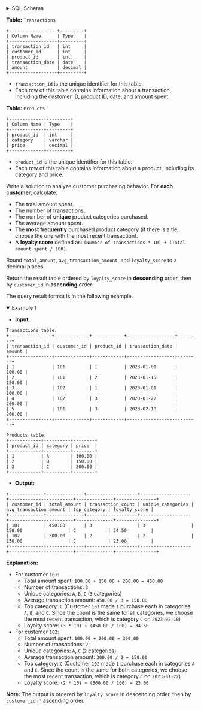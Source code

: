 <details>
<summary> SQL Schema</summary>

```sql
DROP TABLE IF EXISTS Transactions;

CREATE TABLE IF NOT EXISTS
  Transactions (transaction_id INT, customer_id INT, product_id INT, transaction_date DATE, amount DECIMAL(10, 2));

INSERT INTO
  Transactions 
VALUES
  ('1', '101', '1', '2023-01-01', '100.0'),
  ('2', '101', '2', '2023-01-15', '150.0'),
  ('3', '102', '1', '2023-01-01', '100.0'),
  ('4', '102', '3', '2023-01-22', '200.0'),
  ('5', '101', '3', '2023-02-10', '200.0');


DROP TABLE IF EXISTS Products;

CREATE TABLE IF NOT EXISTS
  Products (product_id INT, category VARCHAR(255), price DECIMAL(10, 2));

INSERT INTO
  Products 
VALUES
  ('1', 'A', '100.0'),
  ('2', 'B', '150.0'),
  ('3', 'C', '200.0');
```

</details>

**Table:** `Transactions`

```
+------------------+---------+
| Column Name      | Type    |
+------------------+---------+
| transaction_id   | int     |
| customer_id      | int     |
| product_id       | int     |
| transaction_date | date    |
| amount           | decimal |
+------------------+---------+
```

- `transaction_id` is the unique identifier for this table.
- Each row of this table contains information about a transaction, including the customer ID, product ID, date, and amount spent.

**Table:** `Products`

```
+-------------+---------+
| Column Name | Type    |
+-------------+---------+
| product_id  | int     |
| category    | varchar |
| price       | decimal |
+-------------+---------+
```

- `product_id` is the unique identifier for this table.
- Each row of this table contains information about a product, including its category and price.

Write a solution to analyze customer purchasing behavior. For **each customer**, calculate:

- The total amount spent.
- The number of transactions.
- The number of **unique** product categories purchased.
- The average amount spent. 
- The **most frequently** purchased product category (if there is a tie, choose the one with the most recent transaction).
- A **loyalty score** defined as: `(Number of transactions * 10) + (Total amount spent / 100)`.

Round `total_amount`, `avg_transaction_amount`, and `loyalty_score` to `2` decimal places.

Return the result table ordered by `loyalty_score` in **descending** order, then by `customer_id` in **ascending** order.

The query result format is in the following example.

<details open>
<summary> Example 1</summary>

- **Input:** 

```
Transactions table:
+----------------+-------------+------------+------------------+--------+
| transaction_id | customer_id | product_id | transaction_date | amount |
+----------------+-------------+------------+------------------+--------+
| 1              | 101         | 1          | 2023-01-01       | 100.00 |
| 2              | 101         | 2          | 2023-01-15       | 150.00 |
| 3              | 102         | 1          | 2023-01-01       | 100.00 |
| 4              | 102         | 3          | 2023-01-22       | 200.00 |
| 5              | 101         | 3          | 2023-02-10       | 200.00 |
+----------------+-------------+------------+------------------+--------+

Products table:
+------------+----------+--------+
| product_id | category | price  |
+------------+----------+--------+
| 1          | A        | 100.00 |
| 2          | B        | 150.00 |
| 3          | C        | 200.00 |
+------------+----------+--------+
```

- **Output:** 

```
+-------------+--------------+-------------------+-------------------+------------------------+--------------+---------------+
| customer_id | total_amount | transaction_count | unique_categories | avg_transaction_amount | top_category | loyalty_score |
+-------------+--------------+-------------------+-------------------+------------------------+--------------+---------------+
| 101         | 450.00       | 3                 | 3                 | 150.00                 | C            | 34.50         |
| 102         | 300.00       | 2                 | 2                 | 150.00                 | C            | 23.00         |
+-------------+--------------+-------------------+-------------------+------------------------+--------------+---------------+
```

**Explanation:** 

- For customer `101`:
  + Total amount spent: `100.00 + 150.00 + 200.00 = 450.00`
  + Number of transactions: `3`
  + Unique categories: `A`, `B`, `C` (`3` categories)
  + Average transaction amount: `450.00 / 3 = 150.00`
  + Top category: `C` (Customer `101` made `1` purchase each in categories `A`, `B`, and `C`. Since the count is the same for all categories, we choose the most recent transaction, which is category `C` on `2023-02-10`)
  + Loyalty score: `(3 * 10) + (450.00 / 100) = 34.50`
- For customer `102`:
  + Total amount spent: `100.00 + 200.00 = 300.00`
  + Number of transactions: `2`
  + Unique categories: `A`, `C` (`2` categories)
  + Average transaction amount: `300.00 / 2 = 150.00`
  + Top category: `C` (Customer `102` made `1` purchase each in categories `A` and `C`. Since the count is the same for both categories, we choose the most recent transaction, which is category `C` on `2023-01-22`)
  + Loyalty score: `(2 * 10) + (300.00 / 100) = 23.00`

**Note:** The output is ordered by `loyalty_score` in descending order, then by `customer_id` in ascending order.

</details>
